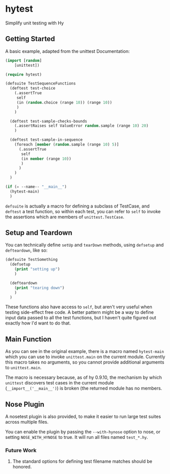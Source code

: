 hytest
======

Simplify unit testing with Hy

## Getting Started ##

A basic example, adapted from the unittest Documentation:

```lisp
(import [random] 
	[unittest])

(require hytest)

(defsuite TestSequenceFunctions
  (deftest test-choice
    (.assertTrue 
     self
     (in (random.choice (range 10)) (range 10))
     )
    )

  (deftest test-sample-checks-bounds
    (.assertRaises self ValueError random.sample (range 10) 20)
    )

  (deftest test-sample-in-sequence
    (foreach [member (random.sample (range 10) 5)]
      (.assertTrue
       self
       (in member (range 10))
       )
      )
    )
  )

(if (= --name-- "__main__")
  (hytest-main)
  )
```

`defsuite` is actually a macro for defining a subclass of TestCase,
and `deftest` a test function, so within each test, you can refer to
`self` to invoke the assertions which are members of
`unittest.TestCase`.

## Setup and Teardown ##

You can technically define `setUp` and `tearDown` methods, using
`defsetup` and `defteardown`, like so:

```lisp
(defsuite TestSomething
  (defsetup
	(print "setting up")
	)

  (defteardown
    (print "tearing down")
	)
  )
```

These functions also have access to `self`, but aren't very useful
when testing side-effect free code. A better pattern might be a way to
define input data passed to all the test functions, but I haven't
quite figured out exactly how I'd want to do that.

## Main Function ##

As you can see in the original example, there is a macro named
`hytest-main` which you can use to invoke `unittest.main` on the
current module. Currently this macro takes no arguments, so you cannot
provide additional arguments to `unittest.main`.

The macro is necessary because, as of hy 0.9.10, the mechanism by
which `unittest` discovers test cases in the current module
(`__import__('__main__')`) is broken (the returned module has no
members.

## Nose Plugin ##

A nosetest plugin is also provided, to make it easier to run large
test suites across multiple files. 

You can enable the plugin by passing the `--with-hynose` option to
nose, or setting `NOSE_WITH_HYNOSE` to true. It will run all files
named `test_*.hy`.

### Future Work ###

1) The standard options for defining test filename matches should be
honored.
